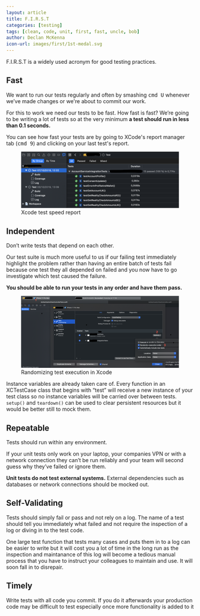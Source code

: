 ```yaml
---
layout: article
title: F.I.R.S.T
categories: [testing]
tags: [clean, code, unit, first, fast, uncle, bob]
author: Declan McKenna
icon-url: images/first/1st-medal.svg
---
```


F.I.R.S.T is a widely used acronym for good testing practices.

## Fast
We want to run our tests regularly and often by smashing <kbd>cmd U</kbd> whenever we’ve made changes or we're about to commit our work.

For this to work we need our tests to be fast.
How fast is fast? We’re going to be writing a lot of tests so at the very minimum **a test should run in less than 0.1 seconds.**

You can see how fast your tests are by going to XCode's report manager tab (<kbd>cmd 9</kbd>) and clicking on your last test's report.

<figure>
  <img src="/images/first/xcode-test-report.png" alt="Xcode test report screenshot">
  <figcaption>Xcode test speed report</figcaption>
</figure>

## Independent
Don’t write tests that depend on each other.

Our test suite is much more useful to us if our failing test immediately highlight the problem rather than having an entire batch of tests fail because one test they all depended on failed and you now have to go investigate which test caused the failure.

**You should be able to run your tests in any order and have them pass.**
<figure>
  <img src="/images/first/xcode-randomization.png" alt="Xcode randomization screenshot">
  <figcaption>Randomizing test execution in Xcode</figcaption>
</figure>

Instance variables are already taken care of. Every function in an XCTestCase class that begins with “test” will receive a new instance of your test class so no instance variables will be carried over between tests. `setup()` and `teardown()` can be used to clear persistent resources but it would be better still to mock them.

## Repeatable
Tests should run within any environment.

If your unit tests only work on your laptop, your companies VPN or with a
network connection they can’t be run reliably and your team will second guess why they’ve failed or ignore them.

**Unit tests do not test external systems.** External dependencies such as databases or network connections should be mocked out.

## Self-Validating
Tests should simply fail or pass and not rely on a log. The name of a test should tell you immediately what failed and not require the inspection of a log or diving in to the test code.

One large test function that tests many cases and puts them in to a log can be easier to write but it will cost you a lot of time in the long run as the inspection and maintanance of this log will become a tedious manual process that you have to instruct your colleagues to maintain and use. It will soon fall in to disrepair.

## Timely
Write tests with all code you commit.
If you do it afterwards your production code may be difficult to test especially once more functionality is added to it
